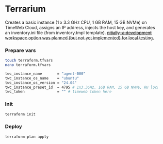 # Terrarium
Creates a basic instance (1 x 3.3 GHz CPU, 1 GB RAM, 15 GB NVMe) on TimeWeb Cloud, assigns an IP address, injects the host key, and generates an inventory.ini file (from inventory.tmpl template).
~~[nitially, a development workspace option was planned (but not yet implemented) for local testing.](https://github.com/AntonYartsev/terrarium/commit/58649120594e4735cc147dbb5d24ea8cdfb79df2)~~

### Prepare vars
```bash
touch terraform.tfvars
nano terraform.tfvars
```
```bash
twc_instance_name       = "agent-000"
twc_instance_os_name    = "ubuntu"
twc_instance_os_version = "24.04"
twc_instance_preset_id  = 4795 # 1x3.3GHz, 1GB RAM, 15 GB NVMe, RU location
twc_token               = "" # timeweb token here
```
### Init
```bash
terraform init
```

### Deploy
```bash
terraform plan apply
```

